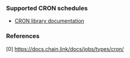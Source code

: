 
### Supported CRON schedules

* [CRON library documentation](https://pkg.go.dev/github.com/robfig/cron?utm_source=godoc)

### References

[0] https://docs.chain.link/docs/jobs/types/cron/
